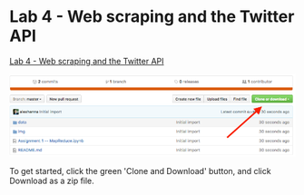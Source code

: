 # Lab 4 - Web scraping and the Twitter API

[Lab 4 - Web scraping and the Twitter API](https://github.com/INF1005-6H-SocialDataAnalytics/lab04/blob/master/Lab%204%20--%20Web%20scraping%20and%20the%20Twitter%20API.ipynb)

![](img/download.png)

To get started, click the green 'Clone and Download' button, and click Download as a zip file. 